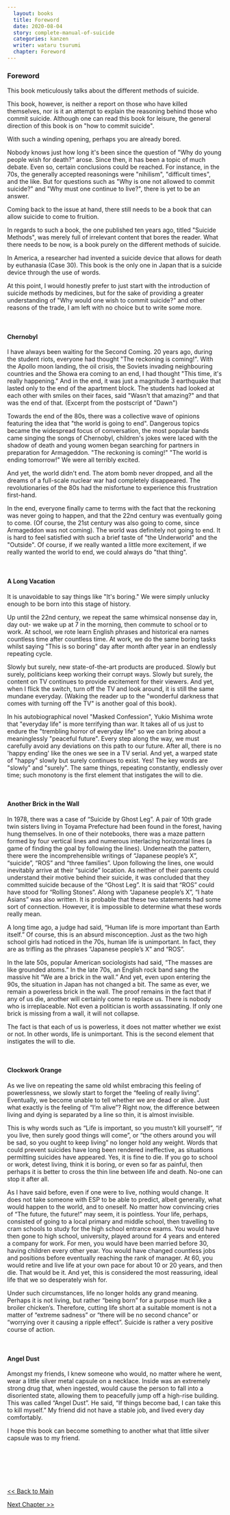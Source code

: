 ```yaml
---
  layout: books
  title: Foreword
  date: 2020-08-04
  story: complete-manual-of-suicide
  categories: kanzen
  writer: wataru tsurumi
  chapter: Foreword
---
```

<h3>Foreword</h3>
This book meticulously talks about the different methods of suicide.

This book, however, is neither a report on those who have killed themselves, nor is it an attempt to explain the reasoning behind those who commit suicide.
Although one can read this book for leisure, the general direction of this book is on "how to commit suicide".

With such a winding opening, perhaps you are already bored.

Nobody knows just how long it's been since the question of "Why do young people wish for death?" arose. Since then, it has been a topic of much debate. Even so, certain conclusions could be reached. For instance, in the 70s, the generally accepted reasonings were "nihilism", "difficult times", and the like. But for questions such as "Why is one not allowed to commit suicide?" and "Why must one continue to live?", there is yet to be an answer.

Coming back to the issue at hand, there still needs to be a book that can allow suicide to come to fruition.

In regards to such a book, the one published ten years ago, titled "Suicide Methods", was merely full of irrelevant content that bores the reader. What there needs to be now, is a book purely on the different methods of suicide.

In America, a researcher had invented a suicide device that allows for death by euthanasia (Case 30). This book is the only one in Japan that is a suicide device through the use of words.

At this point, I would honestly prefer to just start with the introduction of suicide methods by medicines, but for the sake of providing a greater understanding of "Why would one wish to commit suicide?" and other reasons of the trade, I am left with no choice but to write some more.
<p>&nbsp;</p>

<h4>Chernobyl</h4>
I have always been waiting for the Second Coming. 20 years ago, during the student riots, everyone had thought "The reckoning is coming!". With the Apollo moon landing, the oil crisis, the Soviets invading neighbouring countries and the Showa era coming to an end, I had thought "This time, it's really happening." And in the end, it was just a magnitude 3 earthquake that lasted only to the end of the apartment block. The students had looked at each other with smiles on their faces, said "Wasn't that amazing?" and that was the end of that. (Excerpt from the postscript of "Dawn")

Towards the end of the 80s, there was a collective wave of opinions featuring the idea that "the world is going to end". Dangerous topics became the widespread focus of conversation, the most popular bands came singing the songs of Chernobyl, children's jokes were laced with the shadow of death and young women began searching for partners in preparation for Armageddon. "The reckoning is coming!" "The world is ending tomorrow!" We were all terribly excited.

And yet, the world didn't end. The atom bomb never dropped, and all the dreams of a full-scale nuclear war had completely disappeared. The revolutionaries of the 80s had the misfortune to experience this frustration first-hand.

In the end, everyone finally came to terms with the fact that the reckoning was never going to happen, and that the 22nd century was eventually going to come. (Of course, the 21st century was also going to come, since Armageddon was not coming). The world was definitely not going to end. It is hard to feel satisfied with such a brief taste of "the Underworld" and the "Outside". Of course, if we really wanted a little more excitement, if we really wanted the world to end, we could always do "that thing".
<p>&nbsp;</p>

<h4>A Long Vacation</h4>
It is unavoidable to say things like "It's boring." We were simply unlucky enough to be born into this stage of history.

Up until the 22nd century, we repeat the same whimsical nonsense day in, day out- we wake up at 7 in the morning, then commute to school or to work. At school, we rote learn English phrases and historical era names countless time after countless time. At work, we do the same boring tasks whilst saying "This is so boring" day after month after year in an endlessly repeating cycle.

Slowly but surely, new state-of-the-art products are produced. Slowly but surely, politicians keep working their corrupt ways. Slowly but surely, the content on TV continues to provide excitement for their viewers. And yet, when I flick the switch, turn off the TV and look around, it is still the same mundane everyday. (Waking the reader up to the "wonderful darkness that comes with turning off the TV" is another goal of this book).

In his autobiographical novel "Masked Confession", Yukio Mishima wrote that "everyday life" is more terrifying than war. It takes all of us just to endure the "trembling horror of everyday life" so we can bring about a meaninglessly "peaceful future". Every step along the way, we must carefully avoid any deviations on this path to our future. After all, there is no 'happy ending' like the ones we see in a TV serial. And yet, a warped state of "happy" slowly but surely continues to exist. Yes! The key words are "slowly" and "surely". The same things, repeating constantly, endlessly over time; such monotony is the first element that instigates the will to die.
<p>&nbsp;</p>

<h4>Another Brick in the Wall</h4>
In 1978, there was a case of “Suicide by Ghost Leg”. A pair of 10th grade twin sisters living in Toyama Prefecture had been found in the forest, having hung themselves. In one of their notebooks, there was a maze pattern formed by four vertical lines and numerous interlacing horizontal lines (a game of finding the goal by following the lines). Underneath the pattern, there were the incomprehensible writings of “Japanese people’s X”, “suicide”, “ROS” and “three families”. Upon following the lines, one would inevitably arrive at their “suicide” location. As neither of their parents could understand their motive behind their suicide, it was concluded that they committed suicide because of the “Ghost Leg”. It is said that “ROS” could have stood for “Rolling Stones”. Along with “Japanese people’s X”, “I hate Asians” was also written. It is probable that these two statements had some sort of connection. However, it is impossible to determine what these words really mean.

A long time ago, a judge had said, “Human life is more important than Earth itself.” Of course, this is an absurd misconception. Just as the two high school girls had noticed in the 70s, human life is unimportant. In fact, they are as trifling as the phrases “Japanese people’s X” and “ROS”.

In the late 50s, popular American sociologists had said, “The masses are like grounded atoms.” In the late 70s, an English rock band sang the massive hit “We are a brick in the wall.” And yet, even upon entering the 90s, the situation in Japan has not changed a bit. The same as ever, we remain a powerless brick in the wall. The proof remains in the fact that if any of us die, another will certainly come to replace us. There is nobody who is irreplaceable. Not even a politician is worth assassinating. If only one brick is missing from a wall, it will not collapse.

The fact is that each of us is powerless, it does not matter whether we exist or not. In other words, life is unimportant. This is the second element that instigates the will to die.
<p>&nbsp;</p>

<h4>Clockwork Orange</h4>
As we live on repeating the same old whilst embracing this feeling of powerlessness, we slowly start to forget the “feeling of really living”. Eventually, we become unable to tell whether we are dead or alive. Just what exactly is the feeling of “I’m alive”? Right now, the difference between living and dying is separated by a line so thin, it is almost invisible.

This is why words such as “Life is important, so you mustn’t kill yourself”, “if you live, then surely good things will come”, or “the others around you will be sad, so you ought to keep living” no longer hold any weight. Words that could prevent suicides have long been rendered ineffective, as situations permitting suicides have appeared.
Yes, it is fine to die. If you go to school or work, detest living, think it is boring, or even so far as painful, then perhaps it is better to cross the thin line between life and death. No-one can stop it after all.

As I have said before, even if one were to live, nothing would change. It does not take someone with ESP to be able to predict, albeit generally, what would happen to the world, and to oneself. No matter how convincing cries of “The future, the future!” may seem, it is pointless. Your life, perhaps, consisted of going to a local primary and middle school, then travelling to cram schools to study for the high school entrance exams. You would have then gone to high school, university, played around for 4 years and entered a company for work. For men, you would have been married before 30, having children every other year. You would have changed countless jobs and positions before eventually reaching the rank of manager. At 60, you would retire and live life at your own pace for about 10 or 20 years, and then die. That would be it. And yet, this is considered the most reassuring, ideal life that we so desperately wish for.

Under such circumstances, life no longer holds any grand meaning. Perhaps it is not living, but rather “being born” for a purpose much like a broiler chicken’s. Therefore, cutting life short at a suitable moment is not a matter of “extreme sadness” or “there will be no second chance” or “worrying over it causing a ripple effect”. Suicide is rather a very positive course of action.
<p>&nbsp;</p>

<h4>Angel Dust</h4>
Amongst my friends, I knew someone who would, no matter where he went, wear a little silver metal capsule on a necklace. Inside was an extremely strong drug that, when ingested, would cause the person to fall into a disoriented state, allowing them to peacefully jump off a high-rise building. This was called “Angel Dust”. He said, “If things become bad, I can take this to kill myself.” My friend did not have a stable job, and lived every day comfortably.

I hope this book can become something to another what that little silver capsule was to my friend.
<p>&nbsp;</p>
<p>&nbsp;</p>
<p>&nbsp;</p>

<a href="https://kkumakuma.github.io/kanzen/"> << Back to Main

<a href="https://kkumakuma.github.io/kanzen/2020/08/04/kanzen-ch1Intro.html"> Next Chapter >>
